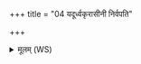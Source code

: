 +++
title = "04 यदूर्ध्वकृरासीनी निर्वपति"

+++
<details><summary>मूलम् (WS)</summary>

यदूर्ध्वकृरासीनी निर्वपति वायवे चान्तरिक्षाया चा वृश्चते ॥ ६ ॥
</details>